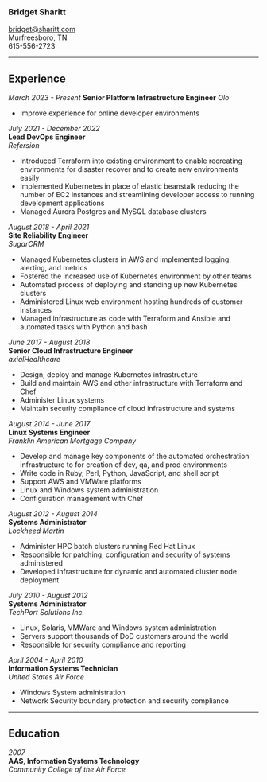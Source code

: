 ### Bridget Sharitt
bridget@sharitt.com  
Murfreesboro, TN  
615-556-2723

---

## Experience

*March 2023 - Present*
**Senior Platform Infrastructure Engineer**
*Olo*
* Improve experience for online developer environments

*July 2021 - December 2022*  
**Lead DevOps Engineer**  
*Refersion*  
* Introduced Terraform into existing environment to enable recreating environments for disaster recover and to create new environments easily  
* Implemented Kubernetes in place of elastic beanstalk reducing the number of EC2 instances and streamlining developer access to running development applications  
* Managed Aurora Postgres and MySQL database clusters  

*August 2018 - April 2021*  
**Site Reliability Engineer**  
*SugarCRM*  
* Managed Kubernetes clusters in AWS and implemented logging, alerting, and metrics  
* Fostered the increased use of Kubernetes environment by other teams  
* Automated process of deploying and standing up new Kubernetes clusters  
* Administered Linux web environment hosting hundreds of customer instances  
* Managed infrastructure as code with Terraform and Ansible and automated tasks with Python and bash  

*June 2017 - August 2018*  
**Senior Cloud Infrastructure Engineer**  
*axialHealthcare*  
* Design, deploy and manage Kubernetes infrastructure  
* Build and maintain AWS and other infrastructure with Terraform and Chef  
* Administer Linux systems  
* Maintain security compliance of cloud infrastructure and systems  

*August 2014 - June 2017*    
**Linux Systems Engineer**  
*Franklin American Mortgage Company*  
* Develop and manage key components of the automated orchestration infrastructure to for creation of dev, qa, and prod environments  
* Write code in Ruby, Perl, Python, JavaScript, and shell script  
* Support AWS and VMWare platforms  
* Linux and Windows system administration  
* Configuration management with Chef  

*August 2012 - August 2014*  
**Systems Administrator**  
*Lockheed Martin*  
* Administer HPC batch clusters running Red Hat Linux  
* Responsible for patching, configuration and security of systems administered  
* Developed infrastructure for dynamic and automated cluster node deployment  

*July 2010 - August 2012*  
**Systems Administrator**  
*TechPort Solutions Inc.*  
* Linux, Solaris, VMWare and Windows system administration  
* Servers support thousands of DoD customers around the world  
* Responsible for security compliance and reporting  

*April 2004 - April 2010*  
**Information Systems Technician**  
*United States Air Force*  
* Windows System administration  
* Network Security boundary protection and security compliance  

---

## Education

*2007*  
**AAS, Information Systems Technology**  
*Community College of the Air Force*
